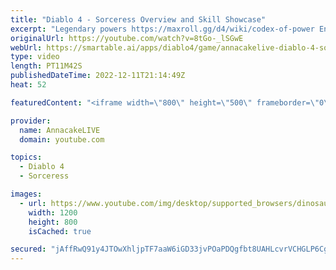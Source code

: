 ```yaml
---
title: "Diablo 4 - Sorceress Overview and Skill Showcase"
excerpt: "Legendary powers https://maxroll.gg/d4/wiki/codex-of-power Enchantment Effects ..."
originalUrl: https://youtube.com/watch?v=8tGo-_lSGwE
webUrl: https://smartable.ai/apps/diablo4/game/annacakelive-diablo-4-sorceress-overview-and-skill-showcase/
type: video
length: PT11M42S
publishedDateTime: 2022-12-11T21:14:49Z
heat: 52

featuredContent: "<iframe width=\"800\" height=\"500\" frameborder=\"0\" src=\"https://www.youtube.com/embed/8tGo-_lSGwE\" allow=\"accelerometer; autoplay; encrypted-media; gyroscope; picture-in-picture\" allowfullscreen></iframe>"

provider:
  name: AnnacakeLIVE
  domain: youtube.com

topics:
  - Diablo 4
  - Sorceress

images:
  - url: https://www.youtube.com/img/desktop/supported_browsers/dinosaur.png
    width: 1200
    height: 800
    isCached: true

secured: "jAffRwQ91y4JTOwXhljpTF7aaW6iGD33jvPOaPDQgfbt8UAHLcvrVCHGLP6CgadfOHE8HmGap75b1IVR1NP4ArWL5qf5FDxdPXtkOHl4memxZsLYxJrR+LESpfM63GM/yFdzkRQfqkRZ+auixq1I59rvBn3uICKFpL4dN+N3nseMUzH3bUexk7E+vlE+ffJk9G/KtOp96qqynb7cMaQ+OXCIhwYk83SK24boBFwkBOJENIUSJU1X1iiWumQcm4QeKYUF97kOK86EJyjr+tlaPvCkyB11erEqAsa0oq9OQHd5vQZpk52LHkK/aySi0//OdosKJymoajROzkk4LQlogvPcL5iwNiQa5wJD/leC/Wo5OGDO9lNDjfIaoFzPR+C93edN5pkWJqwSBfY4hIKevlyl04QqS+TseMfiQrcvyBs=;R5f2SLh4NEC6bGC3HsUdNg=="
---
```



